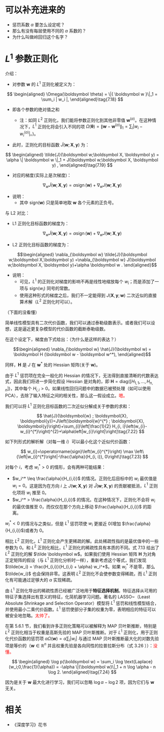 
# 可以补充进来的

- 惩罚系数 $\alpha$ 要怎么设定呢？
- 那么有没有每层使用不同的 $\alpha$ 系数的？
- 为什么叫做岭回归这个名字？










# $L^1$ 参数正则化

介绍：

- 对参数 $\boldsymbol w$ 的 $L^1$ 正则化被定义为：

$$
\begin{aligned}
\Omega(\boldsymbol \theta) = \|{ \boldsymbol w }\|_1 = \sum_i | w_i |,
\end{aligned}\tag{7.18}
$$

- 即各个参数的绝对值之和
  - 注：如同 $L^2$ 正则化，我们能将参数正则化到其他非零值 $\boldsymbol w^{(o)}$。在这种情况下，$L^1$ 正则化将会引入不同的项 $\Omega(\boldsymbol \theta)=\|\boldsymbol w - \boldsymbol w^{(o)} \|_1 = \sum_i | w_i - w_i^{(o)} |$。)。


- 此时，正则化的目标函数 $\tilde{J}(\boldsymbol w;\boldsymbol X, \boldsymbol y)$ 为：


$$
\begin{aligned}
\tilde{J}(\boldsymbol w;\boldsymbol X, \boldsymbol y) = \alpha \| \boldsymbol w \|_1 +  J(\boldsymbol w;\boldsymbol X, \boldsymbol y) ,
\end{aligned}\tag{7.19}
$$

- 对应的梯度(实际上是次梯度)：

$$
\nabla_{w} \tilde{J}(\boldsymbol{w} ; \boldsymbol{X}, \boldsymbol{y})=\alpha \operatorname{sign}(\boldsymbol{w})+\nabla_{w} J(\boldsymbol{w} ; \boldsymbol{X}, \boldsymbol{y})\tag{7.20}
$$

- 说明：
  - 其中 $\text{sign}(\boldsymbol w)$ 只是简单地取 $\boldsymbol w$ 各个元素的正负号。

与 L2 对比：

- L1 正则化目标函数的梯度为：

$$
\nabla_{w} \tilde{J}(\boldsymbol{w} ; \boldsymbol{X}, \boldsymbol{y})=\alpha \operatorname{sign}(\boldsymbol{w})+\nabla_{w} J(\boldsymbol{w} ; \boldsymbol{X}, \boldsymbol{y})\tag{7.20}
$$

- L2 正则化目标函数的梯度为：

$$\begin{aligned}
\nabla_{\boldsymbol w} \tilde{J}(\boldsymbol w;\boldsymbol X,\boldsymbol y) =\nabla_{\boldsymbol w} J(\boldsymbol w;\boldsymbol X, \boldsymbol y)+\alpha \boldsymbol w .
\end{aligned}$$

- 说明：
  - 可见，$L^1$ 的正则化对梯度的影响不再是线性地缩放每个 $w_i$；而是添加了一项与 $\text{sign}(w_i)$ 同号的常数。
  - 使用这种形式的梯度之后，我们不一定能得到 $J(\boldsymbol X, \boldsymbol y;\boldsymbol w)$ 二次近似的直接算术解（$L^2$ 正则化时可以）。


（下面的没看懂）

简单线性模型具有二次代价函数，我们可以通过泰勒级数表示。或者我们可以设想，这是逼近更复杂模型的代价函数的截断泰勒级数。

在这个设定下，梯度由下式给出：（为什么是这样的表达？）

$$\begin{aligned}
\nabla_{\boldsymbol w} \hat{J}(\boldsymbol w) = \boldsymbol H (\boldsymbol w - \boldsymbol w^*),
\end{aligned}$$

同样，$\boldsymbol H$ 是 $J$ 在 $\boldsymbol w^*$ 处的 Hessian 矩阵(关于 $\boldsymbol w$)。

由于 $L^1$ 惩罚项在完全一般化的 Hessian 的情况下，无法得到直接清晰的代数表达式，因此我们将进一步简化假设 Hessian 是对角的，即 $\boldsymbol H = \text{diag}([H_{1,1},\dots, H_{n,n}])$，其中每个 $H_{i,i}>0$。如果线性回归问题中的数据已被预处理（如可以使用 PCA），去除了输入特征之间的相关性，那么这一假设成立。<span style="color:red;">嗯。</span>

我们可以将 $L^1$ 正则化目标函数的二次近似分解成关于参数的求和：

$$
\hat{J}(\boldsymbol{w} ; \boldsymbol{X}, \boldsymbol{y})=J\left(\boldsymbol{w}^{*} ; \boldsymbol{X}, \boldsymbol{y}\right)+\sum_{i}\left[\frac{1}{2} H_{i, i}\left(w_{i}-w_{i}^{*}\right)^{2}+\alpha\left|w_{i}\right|\right]\tag{7.22}
$$

如下列形式的解析解（对每一维 $i$）可以最小化这个近似代价函数：

$$
w_{i}=\operatorname{sign}\left(w_{i}^{*}\right) \max \left\{\left|w_{i}^{*}\right|-\frac{\alpha}{H_{i, i}}, 0\right\}\tag{7.23}
$$

对每个 $i$，考虑 $w_i^* > 0$ 的情形，会有两种可能结果：



- $w_i^* \leq \frac{\alpha}{H_{i,i}}$ 的情况。正则化后目标中的 $w_i$ 最优值是 $w_i = 0$。这是因为在方向 $i$ 上 $J(\boldsymbol w; \boldsymbol X, \boldsymbol y)$ 对 $\hat J(\boldsymbol w; \boldsymbol X, \boldsymbol y)$ 的贡献被抵消，$L^1$ 正则化项将 $w_i$ 推至 $0$。
- $w_i^* > \frac{\alpha}{H_{i,i}}$ 的情况。在这种情况下，正则化不会将 $w_i$ 的最优值推至 0，而仅仅在那个方向上移动 $\frac{\alpha}{H_{i,i}}$ 的距离。


$w_i^* < 0$ 的情况与之类似，但是 $L^1$ 惩罚项使 $w_i$ 更接近 0(增加 $\frac{\alpha}{H_{i,i}}$)或者为 0。

相比 $L^2$ 正则化，$L^1$ 正则化会产生更稀疏的解。此处稀疏性指的是最优值中的一些参数为 $0$。和 $L^2$ 正则化相比，$L^1$ 正则化的稀疏性具有本质的不同。式 7.13 给出了 $L^2$ 正则化的解 $\tilde \boldsymbol w$。如果我们使用 Hessian 矩阵 $\boldsymbol H$ 为对角正定矩阵的假设（与 $L^1$ 正则化分析时一样），重新考虑这个等式，我们发现 $\tilde{w_i} = \frac{H_{i,i}}{H_{i,i} + \alpha} w_i^*$。如果 $w_i^*$ 不是零，那么 $\tilde{w_i}$ 也会保持非零。这表明 $L^2$ 正则化不会使参数变得稀疏，而 $L^1$ 正则化有可能通过足够大的 $\alpha$ 实现稀疏。

由 $L^1$ 正则化导出的稀疏性质已经被广泛地用于**特征选择机制**。特征选择从可用的特征子集选择出有意义的特征，化简机器学习问题。著名的 LASSO~（Least Absolute Shrinkage and Selection Operator）模型将 $L^1$ 惩罚和线性模型结合，并使用最小二乘代价函数。$L^1$ 惩罚使部分子集的权重为零，表明相应的特征可以被安全地忽略。<span style="color:red;">太帅了。</span>

在第 5.6.1 节，我们看到许多正则化策略可以被解释为 MAP 贝叶斯推断，特别是 $L^2$ 正则化相当于权重是高斯先验的 MAP 贝叶斯推断。对于 $L^1$ 正则化，用于正则化代价函数的惩罚项 $\alpha \Omega(\boldsymbol w) =  \alpha \sum_i |w_i |$ 与通过 MAP 贝叶斯推断最大化的对数先验项是等价的（$\boldsymbol w \in \mathbb R^n$ 并且权重先验是各向同性的拉普拉斯分布（式 3.26 ））：<span style="color:red;">没懂。</span>


$$
\begin{aligned}
\log p(\boldsymbol w) = \sum_i \log \text{Laplace}(w_i;0,\frac{1}{\alpha}) =
-\alpha \|{\boldsymbol w}\|_1 + n \log \alpha - n \log 2.
\end{aligned}\tag{7.24}
$$


因为是关于 $\boldsymbol w$ 最大化进行学习，我们可以忽略 $\log \alpha - \log 2$ 项，因为它们与 $\boldsymbol w$ 无关。


# 相关

- 《深度学习》花书
